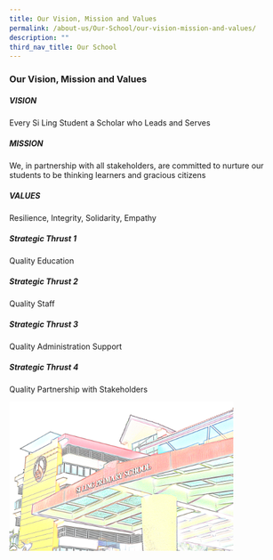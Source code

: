 ```yaml
---
title: Our Vision, Mission and Values
permalink: /about-us/Our-School/our-vision-mission-and-values/
description: ""
third_nav_title: Our School
---
```

### Our Vision, Mission and Values

##### VISION

Every Si Ling Student a Scholar who Leads and Serves

##### MISSION

We, in partnership with all stakeholders, are committed to nurture our students to be thinking learners and gracious citizens

##### VALUES

Resilience, Integrity, Solidarity, Empathy

  
##### Strategic Thrust 1

Quality Education

##### Strategic Thrust 2

Quality Staff

##### Strategic Thrust 3

Quality Administration Support

##### Strategic Thrust 4

Quality Partnership with Stakeholders

<img src="/images/VMV.png" 
     style="width:80%">